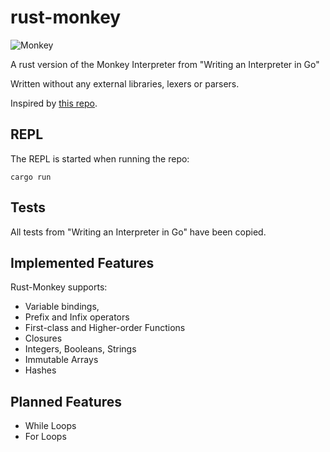 # rust-monkey
![Monkey](https://cloud.githubusercontent.com/assets/1013641/22617482/9c60c27c-eb09-11e6-9dfa-b04c7fe498ea.png)

A rust version of the Monkey Interpreter from "Writing an Interpreter in Go"

Written without any external libraries, lexers or parsers.

Inspired by [this repo](https://github.com/Rydgel/monkey-rust).

## REPL
The REPL is started when running the repo:

`cargo run`
## Tests
All tests from "Writing an Interpreter in Go" have been copied.

## Implemented Features
Rust-Monkey supports:
* Variable bindings, 
* Prefix and Infix operators
* First-class and Higher-order Functions
* Closures
* Integers, Booleans, Strings
* Immutable Arrays 
* Hashes 

## Planned Features
* While Loops
* For Loops
